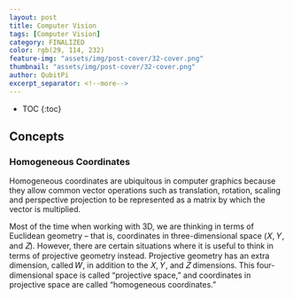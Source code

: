 ```yaml
---
layout: post
title: Computer Vision
tags: [Computer Vision]
category: FINALIZED
color: rgb(29, 114, 232)
feature-img: "assets/img/post-cover/32-cover.png"
thumbnail: "assets/img/post-cover/32-cover.png"
author: QubitPi
excerpt_separator: <!--more-->
---
```


<!--more-->

* TOC
{:toc}


Concepts
--------

### Homogeneous Coordinates

Homogeneous coordinates are ubiquitous in computer graphics because they allow common vector operations such as 
translation, rotation, scaling and perspective projection to be represented as a matrix by which the vector is
multiplied.

Most of the time when working with 3D, we are thinking in terms of Euclidean geometry – that is, coordinates in three-dimensional space (𝑋, 𝑌, and 𝑍). However, there are certain situations where it is useful to think in terms of projective geometry instead. Projective geometry has an extra dimension, called 𝑊, in addition to the 𝑋, 𝑌, and 𝑍 dimensions. This four-dimensional space is called “projective space,” and coordinates in projective space are called “homogeneous coordinates.”